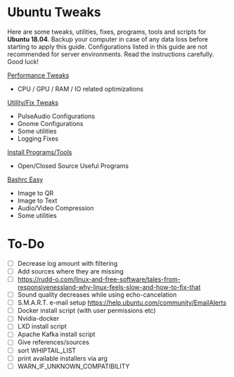 # Ubuntu Tweaks

Here are some tweaks, utilities, fixes, programs, tools and scripts for **Ubuntu 18.04**. Backup your computer in case of any data loss before starting to apply this guide. Configurations listed in this guide are not recommended for server environments. Read the instructions carefully. Good luck!

[Performance Tweaks](PerformanceTweaks.md)

- CPU / GPU / RAM / IO related optimizations

[Utility/Fix Tweaks](UtilityFixTweaks.md)

- PulseAudio Configurations
- Gnome Configurations
- Some utilities
- Logging Fixes

[Install Programs/Tools](InstallProgramsTools.md)

- Open/Closed Source Useful Programs

[Bashrc Easy](BashrcEasy.md)

- Image to QR
- Image to Text
- Audio/Video Compression
- Some utilities



# To-Do

- [ ] Decrease log amount with filtering
- [ ] Add sources where they are missing
- [ ] https://rudd-o.com/linux-and-free-software/tales-from-responsivenessland-why-linux-feels-slow-and-how-to-fix-that
- [ ] Sound quality decreases while using echo-cancelation
- [ ] S.M.A.R.T. e-mail setup https://help.ubuntu.com/community/EmailAlerts
- [ ] Docker install script (with user permissions etc)
- [ ] Nvidia-docker
- [ ] LXD install script
- [ ] Apache Kafka install script
- [ ] Give references/sources
- [ ] sort WHIPTAIL_LIST
- [ ] print available installers via arg
- [ ] WARN_IF_UNKNOWN_COMPATIBILITY
